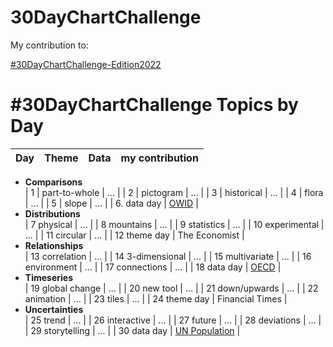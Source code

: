# 30DayChartChallenge

My contribution to:

[#30DayChartChallenge-Edition2022](https://github.com/30DayChartChallenge/Edition2022)


# #30DayChartChallenge Topics by Day


| Day | Theme | Data | my contribution 
| :---: | :---: | :--- | :--- 
* **Comparisons**\
| 1 | part-to-whole | ... | 
| 2 | pictogram | ... | 
| 3 | historical | ... | 
| 4 | flora | ... | 
| 5 | slope | ... | 
| 6. data day | [OWID](https://ourworldindata.org/) | 
* **Distributions**\
| 7 physical | ... | 
| 8 mountains | ... | 
| 9 statistics | ... | 
| 10 experimental | ... | 
| 11 circular | ... | 
| 12 theme day | The Economist |
* **Relationships**\
| 13 correlation | ... | 
| 14 3-dimensional | ... | 
| 15 multivariate | ... | 
| 16 environment | ... | 
| 17 connections | ... | 
| 18 data day | [OECD](https://data.oecd.org/) |
* **Timeseries**\
| 19 global change | ... | 
| 20 new tool | ... | 
| 21 down/upwards | ... | 
| 22 animation | ... | 
| 23 tiles | ... | 
| 24 theme day | Financial Times |
* **Uncertainties**\
| 25 trend | ... | 
| 26 interactive | ... | 
| 27 future | ... | 
| 28 deviations | ... | 
| 29 storytelling | ... | 
| 30 data day | [UN Population](https://population.un.org/wpp/) |
